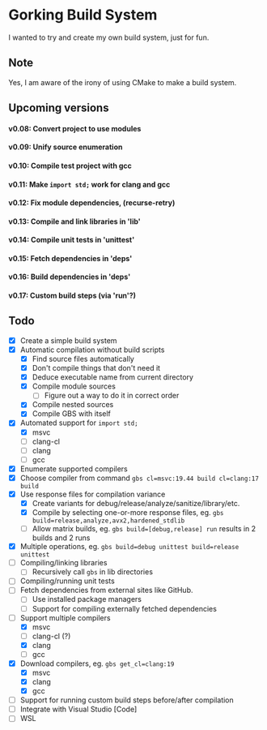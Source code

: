# Gorking Build System
I wanted to try and create my own build system, just for fun.

## Note
Yes, I am aware of the irony of using CMake to make a build system.

## Upcoming versions
#### v0.08: Convert project to use modules
#### v0.09: Unify source enumeration
#### v0.10: Compile test project with gcc
#### v0.11: Make `import std;` work for clang and gcc
#### v0.12: Fix module dependencies, (recurse-retry)
#### v0.13: Compile and link libraries in 'lib'
#### v0.14: Compile unit tests in 'unittest'
#### v0.15: Fetch dependencies in 'deps'
#### v0.16: Build dependencies in 'deps'
#### v0.17: Custom build steps (via 'run'?)

## Todo
- [x] Create a simple build system
- [x] Automatic compilation without build scripts
	- [x] Find source files automatically
	- [x] Don't compile things that don't need it
    - [x] Deduce executable name from current directory
	- [x] Compile module sources
		- [ ] Figure out a way to do it in correct order
	- [x] Compile nested sources
	- [x] Compile GBS with itself
- [x] Automated support for `import std;`
	- [x] msvc
	- [ ] clang-cl
	- [ ] clang
	- [ ] gcc
- [x] Enumerate supported compilers
- [x] Choose compiler from command `gbs cl=msvc:19.44 build cl=clang:17 build`
- [x] Use response files for compilation variance
    - [x] Create variants for debug/release/analyze/sanitize/library/etc.
	- [x] Compile by selecting one-or-more response files, eg. `gbs build=release,analyze,avx2,hardened_stdlib`
	- [ ] Allow matrix builds, eg. `gbs build=[debug,release] run` results in 2 builds and 2 runs
- [x] Multiple operations, eg. `gbs build=debug unittest build=release unittest`
- [ ] Compiling/linking libraries
	- [ ] Recursively call `gbs` in lib directories
- [ ] Compiling/running unit tests
- [ ] Fetch dependencies from external sites like GitHub.
	- [ ] Use installed package managers
	- [ ] Support for compiling externally fetched dependencies
- [ ] Support multiple compilers
	- [x] msvc
	- [ ] clang-cl (?)
	- [x] clang
	- [ ] gcc
- [x] Download compilers, eg. `gbs get_cl=clang:19`
	- [x] msvc
	- [x] clang
	- [x] gcc
- [ ] Support for running custom build steps before/after compilation
- [ ] Integrate with Visual Studio [Code]
- [ ] WSL
